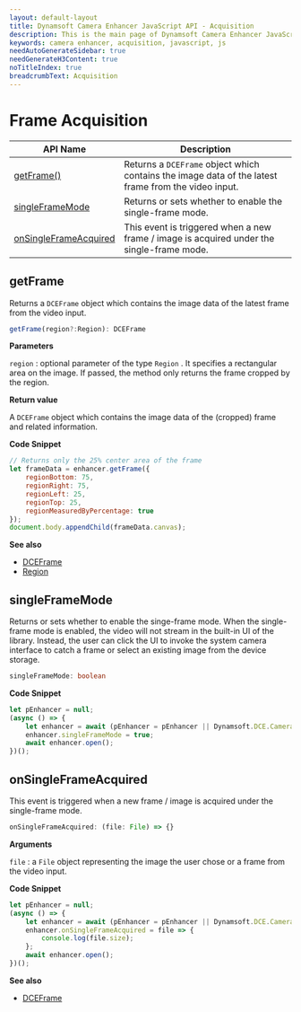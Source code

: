 ```yaml
---
layout: default-layout
title: Dynamsoft Camera Enhancer JavaScript API - Acquisition
description: This is the main page of Dynamsoft Camera Enhancer JavaScript SDK Acquisition.
keywords: camera enhancer, acquisition, javascript, js
needAutoGenerateSidebar: true
needGenerateH3Content: true
noTitleIndex: true
breadcrumbText: Acquisition
---
```


# Frame Acquisition

| API Name | Description |
|---|---|
| [getFrame()](#getframe) | Returns a `DCEFrame` object which contains the image data of the latest frame from the video input. |
| [singleFrameMode](#singleframemode) | Returns or sets whether to enable the single-frame mode. |
| [onSingleFrameAcquired](#onsingleframeacquired) | This event is triggered when a new frame / image is acquired under the single-frame mode. |

## getFrame

Returns a `DCEFrame` object which contains the image data of the latest frame from the video input.

```typescript
getFrame(region?:Region): DCEFrame
```

**Parameters**

`region` : optional parameter of the type `Region` . It specifies a rectangular area on the image. If passed, the method only returns the frame cropped by the region.

**Return value**

A `DCEFrame` object which contains the image data of the (cropped) frame and related information.

**Code Snippet**

```js
// Returns only the 25% center area of the frame
let frameData = enhancer.getFrame({
    regionBottom: 75,
    regionRight: 75,
    regionLeft: 25,
    regionTop: 25,
    regionMeasuredByPercentage: true
});
document.body.appendChild(frameData.canvas);
```

**See also**

* [DCEFrame](interface/dceframe.md)
* [Region](interface/region.md)

## singleFrameMode

Returns or sets whether to enable the singe-frame mode. When the single-frame mode is enabled, the video will not stream in the built-in UI of the library. Instead, the user can click the UI to invoke the system camera interface to catch a frame or select an existing image from the device storage.

```typescript
singleFrameMode: boolean
```

**Code Snippet**

```js
let pEnhancer = null;
(async () => {
    let enhancer = await (pEnhancer = pEnhancer || Dynamsoft.DCE.CameraEnhancer.createInstance());
    enhancer.singleFrameMode = true;
    await enhancer.open();
})();
```

## onSingleFrameAcquired

This event is triggered when a new frame / image is acquired under the single-frame mode.

```typescript
onSingleFrameAcquired: (file: File) => {}
```

**Arguments**

`file` : a `File` object representing the image the user chose or a frame from the video input.

**Code Snippet**

```js
let pEnhancer = null;
(async () => {
    let enhancer = await (pEnhancer = pEnhancer || Dynamsoft.DCE.CameraEnhancer.createInstance());
    enhancer.onSingleFrameAcquired = file => {
        console.log(file.size);
    };
    await enhancer.open();
})();
```

**See also**

* [DCEFrame](interface/dceframe.md)
